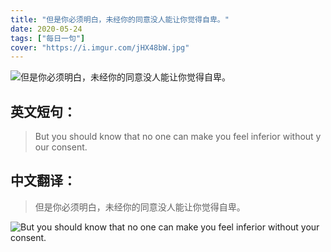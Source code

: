 ```yaml
---
title: "但是你必须明白，未经你的同意没人能让你觉得自卑。"
date: 2020-05-24
tags: ["每日一句"]
cover: "https://i.imgur.com/jHX48bW.jpg"
---
```


![但是你必须明白，未经你的同意没人能让你觉得自卑。](https://i.imgur.com/MXwgbk6.jpg)

## 英文短句：
> But you should know that no one can make you feel inferior without your consent.

<!--more-->

## 中文翻译：
> 但是你必须明白，未经你的同意没人能让你觉得自卑。

![But you should know that no one can make you feel inferior without your consent.](https://i.imgur.com/zttJ06H.jpg)

